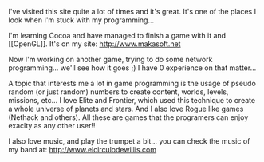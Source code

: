 

I've visited this site quite a lot of times and it's great. It's one of the places I look when I'm stuck with my programming...

I'm learning Cocoa and have managed to finish a game with it and [[OpenGL]]. It's on my site: http://www.makasoft.net 

Now I'm working on another game, trying to do some network programming... we'll see how it goes ;) I have 0 experience on that matter... 

A topic that interests me a lot in game programming is the usage of pseudo random (or just random) numbers to create content, worlds, levels, missions, etc... I love Elite and Frontier, which used this technique to create a whole universe of planets and stars. And I also love Rogue like games (Nethack and others). All these are games that the programers can enjoy exaclty as any other user!!

I also love music, and play the trumpet a bit... you can check the music of my band at: http://www.elcirculodewillis.com